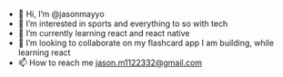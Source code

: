 - 👋 Hi, I’m @jasonmayyo
- 👀 I’m interested in sports and everything to so with tech
- 🌱 I’m currently learning react and react native
- 💞️ I’m looking to collaborate on my flashcard app I am building, while learning react
- 📫 How to reach me jason.m1122332@gmail.com

<!---
jasonmayyo/jasonmayyo is a ✨ special ✨ repository because its `README.md` (this file) appears on your GitHub profile.
You can click the Preview link to take a look at your changes.
--->
